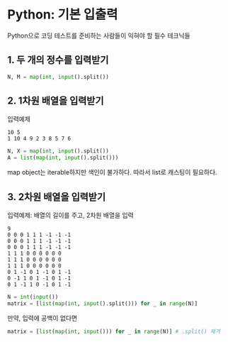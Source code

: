 # Python: 기본 입출력
<p>Python으로 코딩 테스트를 준비하는 사람들이 익혀야 할 필수 테크닉들</p>

## 1. 두 개의 정수를 입력받기
<p>

```python
N, M = map(int, input().split())
```
</p>

## 2. 1차원 배열을 입력받기
입력예제
```
10 5
1 10 4 9 2 3 8 5 7 6
```
```python
N, X = map(int, input().split())
A = list(map(int, input().split()))
```
map object는 iterable하지만 색인이 불가하다. 따라서 list로 캐스팅이 필요하다.

## 3. 2차원 배열을 입력받기
입력예제: 배열의 길이를 주고, 2차원 배열을 입력
```
9
0 0 0 1 1 1 -1 -1 -1
0 0 0 1 1 1 -1 -1 -1
0 0 0 1 1 1 -1 -1 -1
1 1 1 0 0 0 0 0 0
1 1 1 0 0 0 0 0 0
1 1 1 0 0 0 0 0 0
0 1 -1 0 1 -1 0 1 -1
0 -1 1 0 1 -1 0 1 -1
0 1 -1 1 0 -1 0 1 -1
```
```python
N = int(input())
matrix = [list(map(int, input().split())) for _ in range(N)]
```
만약, 입력에 공백이 없다면
```python
matrix = [list(map(int, input())) for _ in range(N)] # .split() 제거
```
